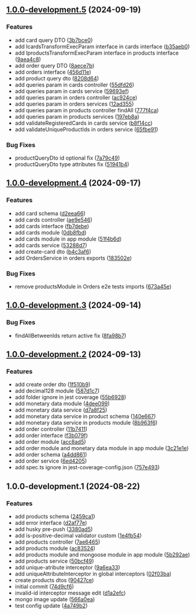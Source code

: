 ## [1.0.0-development.5](https://github.com/WanderDinizVeloso/tickets/compare/1.0.0-development.4...1.0.0-development.5) (2024-09-19)

### Features

* add card query DTO ([3b7bce0](https://github.com/WanderDinizVeloso/tickets/commit/3b7bce0de9ccdb0b1d21e65d1d82b7ab572f7551))
* add IcardsTransformExecParam interface in cards interface ([b35aeb0](https://github.com/WanderDinizVeloso/tickets/commit/b35aeb0a2d4a7856029d432592895e0d309b9fdf))
* add IproductsTransformExecParam interface in products interface ([9aea4c8](https://github.com/WanderDinizVeloso/tickets/commit/9aea4c8280f2141c8ebcc681b9decdfa1d475597))
* add order query DTO ([8aece7b](https://github.com/WanderDinizVeloso/tickets/commit/8aece7b4062eba1b968670cea791025e289d6582))
* add orders interface ([456d11e](https://github.com/WanderDinizVeloso/tickets/commit/456d11eb6dcd0c00cf4c84f9427ed1f1ff30d5e7))
* add product query dto ([8208d64](https://github.com/WanderDinizVeloso/tickets/commit/8208d64b3588fd4c45ad1d780d99ca02c06c05d2))
* add queries param in cards controller ([55dfd26](https://github.com/WanderDinizVeloso/tickets/commit/55dfd2634173c263ff0b970893b5f241ddb6107a))
* add queries param in cards service ([59693ef](https://github.com/WanderDinizVeloso/tickets/commit/59693eff38bf149dfcdb7ccb39f16e5c03a0c73f))
* add queries param in orders controller ([ac924ce](https://github.com/WanderDinizVeloso/tickets/commit/ac924ce29bea4749bff1cf4ad6013f4a7a24539f))
* add queries param in orders services ([12ad355](https://github.com/WanderDinizVeloso/tickets/commit/12ad355397920cb2772ba72ee5398dbdbe3cefee))
* add queries param in products controller findAll ([777f4ca](https://github.com/WanderDinizVeloso/tickets/commit/777f4ca43ba00d2d38073c71db83bf033a9f6fb1))
* add queries param in products services ([197eb8a](https://github.com/WanderDinizVeloso/tickets/commit/197eb8a3e27161e58f2999bac17301a9cf1a2cb7))
* add validateRegisteredCards in cards service ([b8f14cc](https://github.com/WanderDinizVeloso/tickets/commit/b8f14cc24fe09b672ec941a3d4ab215bd7c2e34b))
* add validateUniqueProductIds in orders service ([65fbe91](https://github.com/WanderDinizVeloso/tickets/commit/65fbe9154a5f3021afd431cdc5a960dd12b01938))

### Bug Fixes

* productQueryDto id optional fix ([7a79c49](https://github.com/WanderDinizVeloso/tickets/commit/7a79c49602fa99b12a2d9943ea787a06f3fb8d86))
* productQueryDto type attributes fix ([51941b4](https://github.com/WanderDinizVeloso/tickets/commit/51941b42be832215973dce55e577b5d036930108))

## [1.0.0-development.4](https://github.com/WanderDinizVeloso/tickets/compare/1.0.0-development.3...1.0.0-development.4) (2024-09-17)

### Features

* add card schema ([d2eea66](https://github.com/WanderDinizVeloso/tickets/commit/d2eea66d511f9ce59f49abf6abb4e88a401a89d0))
* add cards controller ([ae9e546](https://github.com/WanderDinizVeloso/tickets/commit/ae9e5468ca4e0fafaf94f263407e290ee8fbf13e))
* add cards interface ([fb7debe](https://github.com/WanderDinizVeloso/tickets/commit/fb7debe8e8bb925a70b87a978955aab209e71184))
* add cards module ([0db8fbd](https://github.com/WanderDinizVeloso/tickets/commit/0db8fbdc82ff852b4866783ff229d78f4aa1f70e))
* add cards module in app module ([51f4b6d](https://github.com/WanderDinizVeloso/tickets/commit/51f4b6d0d372018c322f5fa741cfb34a424ee280))
* add cards service ([53288d7](https://github.com/WanderDinizVeloso/tickets/commit/53288d737b646949590ba7496bfc64e8b7834880))
* add create-card dto ([b4c3af6](https://github.com/WanderDinizVeloso/tickets/commit/b4c3af60cf80780e8de96bca919b67e776e8f17e))
* add OrdersService in orders exports ([183502e](https://github.com/WanderDinizVeloso/tickets/commit/183502e24d8ec10b5b62c2210cbe85992e940b77))

### Bug Fixes

* remove productsModule in Orders e2e tests imports ([673a45e](https://github.com/WanderDinizVeloso/tickets/commit/673a45edfd0d70c1ab31f584cc923648c920869c))

## [1.0.0-development.3](https://github.com/WanderDinizVeloso/tickets/compare/1.0.0-development.2...1.0.0-development.3) (2024-09-14)

### Bug Fixes

* findAllBetweenIds return active fix ([8fa98b7](https://github.com/WanderDinizVeloso/tickets/commit/8fa98b71f199344e09569c3147bda0cf339c2876))

## [1.0.0-development.2](https://github.com/WanderDinizVeloso/tickets/compare/1.0.0-development.1...1.0.0-development.2) (2024-09-13)

### Features

* add create order dto ([1f510b9](https://github.com/WanderDinizVeloso/tickets/commit/1f510b9a486ac962d9ec5f6745d01904a1c78f75))
* add decimal128 module ([587d1c7](https://github.com/WanderDinizVeloso/tickets/commit/587d1c7dbf707113a89c146f4b4eab747aa26b74))
* add folder ignore in jest coverage ([55b6928](https://github.com/WanderDinizVeloso/tickets/commit/55b6928df554102a60b7a60ab9305ca2fafc084e))
* add monetary data module ([4dee099](https://github.com/WanderDinizVeloso/tickets/commit/4dee099d4cdf6449340fc80411d79322506b4259))
* add monetary data service ([d7a8f25](https://github.com/WanderDinizVeloso/tickets/commit/d7a8f254a079bcf1cac7f2f8b0193ed05b37fc82))
* add monetary data service in product schema ([140e667](https://github.com/WanderDinizVeloso/tickets/commit/140e667aadae5adcbe7d442ad216ba29fcf947cb))
* add monetary data service in products module ([8b963f6](https://github.com/WanderDinizVeloso/tickets/commit/8b963f676caebc842df29d84581bffb4576168f2))
* add order controller ([11b7411](https://github.com/WanderDinizVeloso/tickets/commit/11b741113db68cc618c5a18c94a812ff2d675460))
* add order interface ([f3b079f](https://github.com/WanderDinizVeloso/tickets/commit/f3b079ffcc8355a887c8e92d0838174d123dd793))
* add order module ([acc8ad5](https://github.com/WanderDinizVeloso/tickets/commit/acc8ad5319a9cff2e1bbee4e829ad6a44bc4bf90))
* add order module and monetary data module in app module ([3c21e1e](https://github.com/WanderDinizVeloso/tickets/commit/3c21e1e7ffe6f9bb901bb458946e7f431bbd39af))
* add order schema ([a4dd861](https://github.com/WanderDinizVeloso/tickets/commit/a4dd861fecd465087030c37a597a5c4887feff02))
* add order service ([6ed4205](https://github.com/WanderDinizVeloso/tickets/commit/6ed42051d39ee2a61f3dd7f9af442d7f389d03ee))
* add spec.ts ignore in jest-coverage-config.json ([757e493](https://github.com/WanderDinizVeloso/tickets/commit/757e4938d5c307d7c5cf45bfd8544b2e3c6234be))

## 1.0.0-development.1 (2024-08-22)

### Features

* add  products schema ([2459ca1](https://github.com/WanderDinizVeloso/tickets/commit/2459ca11843377f6297b73d2457140d925205d9c))
* add error interface ([d2af77e](https://github.com/WanderDinizVeloso/tickets/commit/d2af77e9ff3c6b3215712ce243ce8f6eab7846a7))
* add husky pre-push ([3380ad5](https://github.com/WanderDinizVeloso/tickets/commit/3380ad56b92c0448121a98b1ee482cf1d594f91e))
* add is-positive-decimal validator custom ([1e4fb54](https://github.com/WanderDinizVeloso/tickets/commit/1e4fb5435139300a01de052e5e7b90871f601bb7))
* add products controller ([7ae6465](https://github.com/WanderDinizVeloso/tickets/commit/7ae64656dc0661fe2c290a1f3aaf0605d87c611d))
* add products module ([ac83524](https://github.com/WanderDinizVeloso/tickets/commit/ac83524d630a5b91ff5bb50766df7b3fd4c52def))
* add products module and mongoose module in app module ([5b292ae](https://github.com/WanderDinizVeloso/tickets/commit/5b292ae90958f9477e611ba8662ff4ebd382994a))
* add products service ([50bcf49](https://github.com/WanderDinizVeloso/tickets/commit/50bcf4914ff0512b16763be5e87601406760c9c7))
* add unique-atribute interceptor ([9a6ea33](https://github.com/WanderDinizVeloso/tickets/commit/9a6ea33909412b68c8e5fe6cba1f73c179e9f1b3))
* add uniqueAttributeInterceptor in global interceptors ([02f03ba](https://github.com/WanderDinizVeloso/tickets/commit/02f03bab571986d234e22f7b63b4ae137affea6e))
* create products dtos ([90427ce](https://github.com/WanderDinizVeloso/tickets/commit/90427cea02e6765366351677e8422705e052db3b))
* initial commit ([74d9cf6](https://github.com/WanderDinizVeloso/tickets/commit/74d9cf6d49fef364af49a3860b3712e10949ae74))
* invalid-id interceptor message edit ([d1a2efc](https://github.com/WanderDinizVeloso/tickets/commit/d1a2efcb602816ac5c9735518f8072e3a5dfc313))
* mongo image update ([566a0ea](https://github.com/WanderDinizVeloso/tickets/commit/566a0ea97b3e56fd00db49565e86c16c89a115df))
* test config update ([4a749b2](https://github.com/WanderDinizVeloso/tickets/commit/4a749b2217e935d8cc5391a6656480dd8c791cdf))
